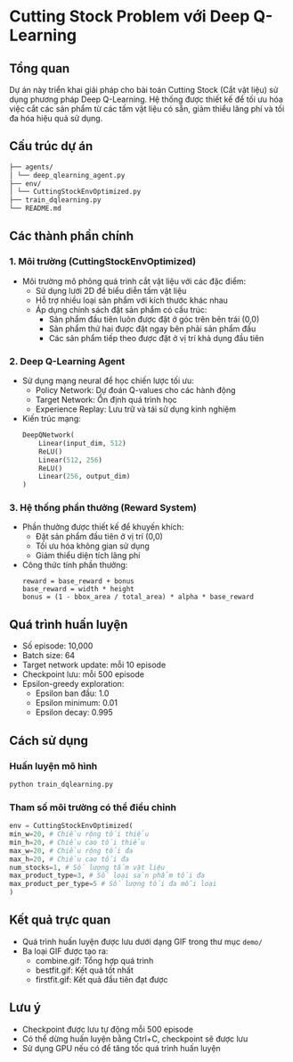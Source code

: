 # Cutting Stock Problem với Deep Q-Learning

## Tổng quan
Dự án này triển khai giải pháp cho bài toán Cutting Stock (Cắt vật liệu) sử dụng phương pháp Deep Q-Learning. Hệ thống được thiết kế để tối ưu hóa việc cắt các sản phẩm từ các tấm vật liệu có sẵn, giảm thiểu lãng phí và tối đa hóa hiệu quả sử dụng.

## Cấu trúc dự án 
```bash
├── agents/
│ └── deep_qlearning_agent.py
├── env/
│ └── CuttingStockEnvOptimized.py
├── train_dqlearning.py
└── README.md
```

## Các thành phần chính

### 1. Môi trường (CuttingStockEnvOptimized)
- Môi trường mô phỏng quá trình cắt vật liệu với các đặc điểm:
  - Sử dụng lưới 2D để biểu diễn tấm vật liệu
  - Hỗ trợ nhiều loại sản phẩm với kích thước khác nhau
  - Áp dụng chính sách đặt sản phẩm có cấu trúc:
    - Sản phẩm đầu tiên luôn được đặt ở góc trên bên trái (0,0)
    - Sản phẩm thứ hai được đặt ngay bên phải sản phẩm đầu
    - Các sản phẩm tiếp theo được đặt ở vị trí khả dụng đầu tiên

### 2. Deep Q-Learning Agent
- Sử dụng mạng neural để học chiến lược tối ưu:
  - Policy Network: Dự đoán Q-values cho các hành động
  - Target Network: Ổn định quá trình học
  - Experience Replay: Lưu trữ và tái sử dụng kinh nghiệm
- Kiến trúc mạng:
  ```python
  DeepQNetwork(
      Linear(input_dim, 512)
      ReLU()
      Linear(512, 256)
      ReLU()
      Linear(256, output_dim)
  )
  ```

### 3. Hệ thống phần thưởng (Reward System)
- Phần thưởng được thiết kế để khuyến khích:
  - Đặt sản phẩm đầu tiên ở vị trí (0,0)
  - Tối ưu hóa không gian sử dụng
  - Giảm thiểu diện tích lãng phí
- Công thức tính phần thưởng:
  ```
  reward = base_reward + bonus
  base_reward = width * height
  bonus = (1 - bbox_area / total_area) * alpha * base_reward
  ```

## Quá trình huấn luyện
- Số episode: 10,000
- Batch size: 64
- Target network update: mỗi 10 episode
- Checkpoint lưu: mỗi 500 episode
- Epsilon-greedy exploration:
  - Epsilon ban đầu: 1.0
  - Epsilon minimum: 0.01
  - Epsilon decay: 0.995

## Cách sử dụng

### Huấn luyện mô hình
```bash
python train_dqlearning.py
```

### Tham số môi trường có thể điều chỉnh
```python
env = CuttingStockEnvOptimized(
min_w=20, # Chiều rộng tối thiểu
min_h=20, # Chiều cao tối thiểu
max_w=20, # Chiều rộng tối đa
max_h=20, # Chiều cao tối đa
num_stocks=1, # Số lượng tấm vật liệu
max_product_type=3, # Số loại sản phẩm tối đa
max_product_per_type=5 # Số lượng tối đa mỗi loại
)
```

## Kết quả trực quan
- Quá trình huấn luyện được lưu dưới dạng GIF trong thư mục `demo/`
- Ba loại GIF được tạo ra:
  - combine.gif: Tổng hợp quá trình
  - bestfit.gif: Kết quả tốt nhất
  - firstfit.gif: Kết quả đầu tiên đạt được

## Lưu ý
- Checkpoint được lưu tự động mỗi 500 episode
- Có thể dừng huấn luyện bằng Ctrl+C, checkpoint sẽ được lưu
- Sử dụng GPU nếu có để tăng tốc quá trình huấn luyện
